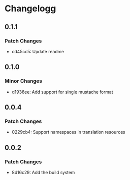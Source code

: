 # Changelogg

## 0.1.1

### Patch Changes

- cd45cc5: Update readme

## 0.1.0

### Minor Changes

- d1936ee: Add support for single mustache format

## 0.0.4

### Patch Changes

- 0229cb4: Support namespaces in translation resources

## 0.0.2

### Patch Changes

- 8d16c29: Add the build system
